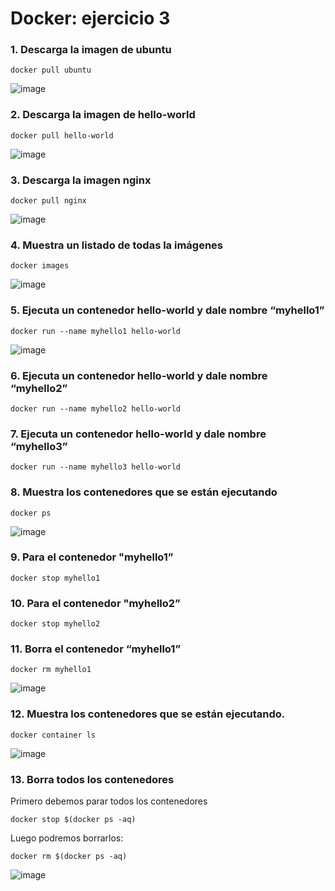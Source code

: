 # Docker: ejercicio 3


### 1. Descarga la imagen de ubuntu
```
docker pull ubuntu
```

![image](https://user-images.githubusercontent.com/92718546/222930492-dae1e25d-9a02-4ad0-b3ff-70d70349f8c4.png)


### 2. Descarga la imagen de hello-world
```
docker pull hello-world
```

![image](https://user-images.githubusercontent.com/92718546/222930502-f7c7a16d-8661-4de6-af89-f80137976457.png)


### 3. Descarga la imagen nginx
```
docker pull nginx
```

![image](https://user-images.githubusercontent.com/92718546/222930521-d09aadd1-3f6f-467a-b4c3-a4a2ecbd9c0f.png)


### 4. Muestra un listado de todas la imágenes
```
docker images
```

![image](https://user-images.githubusercontent.com/92718546/222930539-798a8679-bf8e-416e-8927-0b35bb568ca7.png)


### 5. Ejecuta un contenedor hello-world y dale nombre “myhello1”
```
docker run --name myhello1 hello-world
```

![image](https://user-images.githubusercontent.com/92718546/222930556-df1209c6-c5aa-42bf-9764-a09d4d5239b0.png)


### 6. Ejecuta un contenedor hello-world y dale nombre “myhello2”
```
docker run --name myhello2 hello-world
```

### 7. Ejecuta un contenedor hello-world y dale nombre “myhello3”
```
docker run --name myhello3 hello-world
```

### 8. Muestra los contenedores que se están ejecutando
```
docker ps
```

![image](https://user-images.githubusercontent.com/92718546/222930634-b26879aa-b5d0-4758-bd6f-f435e6aa2261.png)


### 9. Para el contenedor "myhello1”
```
docker stop myhello1
```

### 10. Para el contenedor "myhello2”
```
docker stop myhello2
```

### 11. Borra el contenedor “myhello1”
```
docker rm myhello1
```

![image](https://user-images.githubusercontent.com/92718546/222930692-1ae5f7a2-c3b1-4f53-ba51-fe712ffa7a24.png)


### 12. Muestra los contenedores que se están ejecutando.
```
docker container ls
```
![image](https://user-images.githubusercontent.com/92718546/222930745-9e3c9fd9-b009-456e-8b7d-a8b0e271f2a0.png)


### 13. Borra todos los contenedores
Primero debemos parar todos los contenedores
```
docker stop $(docker ps -aq)
```

Luego podremos borrarlos:
```
docker rm $(docker ps -aq)
```
![image](https://user-images.githubusercontent.com/92718546/222931062-d38116d0-8198-4113-b9a1-7e0481003025.png)

